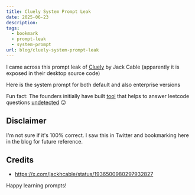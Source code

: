 ```yaml
---
title: Cluely System Prompt Leak
date: 2025-06-23
description: 
tags:
  - bookmark
  - prompt-leak
  - system-prompt
url: blog/cluely-system-prompt-leak
---
```

I came across this prompt leak of [Cluely](https://cluely.com/) by Jack Cable (apparently it is exposed in their desktop source code)

Here is the system prompt for both default and also enterprise versions

<script src="https://gist.github.com/cablej/ccfe7fe097d8bbb05519bacfeb910038.js"></script>

Fun fact: The founders initially have built [tool](https://www.interviewcoder.co/) that helps to answer leetcode questions [undetected](https://www.interviewcoder.co/still_working) 😜

## Disclaimer
I'm not sure if it's 100% correct. I saw this in Twitter and bookmarking here in the blog for future reference. 
## Credits
- https://x.com/jackhcable/status/1936500980297932827

Happy learning prompts!